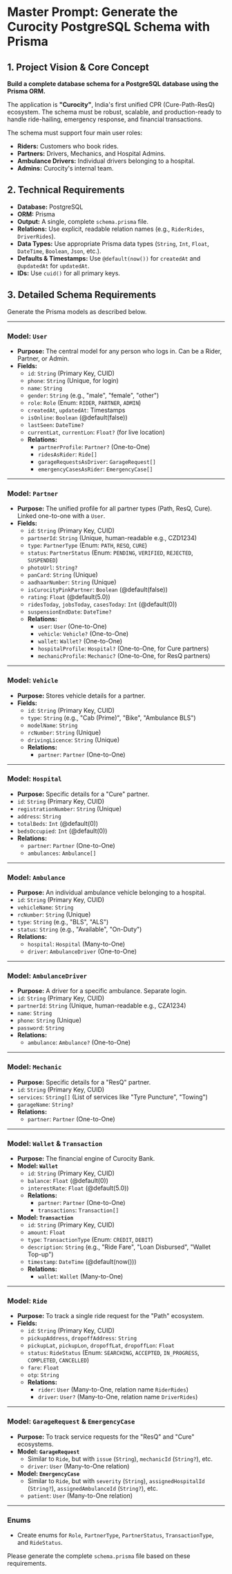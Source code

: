 # Master Prompt: Generate the Curocity PostgreSQL Schema with Prisma

## 1. Project Vision & Core Concept

**Build a complete database schema for a PostgreSQL database using the Prisma ORM.**

The application is **"Curocity"**, India's first unified CPR (Cure-Path-ResQ) ecosystem. The schema must be robust, scalable, and production-ready to handle ride-hailing, emergency response, and financial transactions.

The schema must support four main user roles:
*   **Riders:** Customers who book rides.
*   **Partners:** Drivers, Mechanics, and Hospital Admins.
*   **Ambulance Drivers:** Individual drivers belonging to a hospital.
*   **Admins:** Curocity's internal team.

## 2. Technical Requirements

*   **Database:** PostgreSQL
*   **ORM:** Prisma
*   **Output:** A single, complete `schema.prisma` file.
*   **Relations:** Use explicit, readable relation names (e.g., `RiderRides`, `DriverRides`).
*   **Data Types:** Use appropriate Prisma data types (`String`, `Int`, `Float`, `DateTime`, `Boolean`, `Json`, etc.).
*   **Defaults & Timestamps:** Use `@default(now())` for `createdAt` and `@updatedAt` for `updatedAt`.
*   **IDs:** Use `cuid()` for all primary keys.

## 3. Detailed Schema Requirements

Generate the Prisma models as described below.

---

### **Model: `User`**
*   **Purpose:** The central model for any person who logs in. Can be a Rider, Partner, or Admin.
*   **Fields:**
    *   `id`: `String` (Primary Key, CUID)
    *   `phone`: `String` (Unique, for login)
    *   `name`: `String`
    *   `gender`: `String` (e.g., "male", "female", "other")
    *   `role`: `Role` (Enum: `RIDER`, `PARTNER`, `ADMIN`)
    *   `createdAt`, `updatedAt`: Timestamps
    *   `isOnline`: `Boolean` (@default(false))
    *   `lastSeen`: `DateTime?`
    *   `currentLat`, `currentLon`: `Float?` (for live location)
    *   **Relations:**
        *   `partnerProfile`: `Partner?` (One-to-One)
        *   `ridesAsRider`: `Ride[]`
        *   `garageRequestsAsDriver`: `GarageRequest[]`
        *   `emergencyCasesAsRider`: `EmergencyCase[]`

---

### **Model: `Partner`**
*   **Purpose:** The unified profile for all partner types (Path, ResQ, Cure). Linked one-to-one with a `User`.
*   **Fields:**
    *   `id`: `String` (Primary Key, CUID)
    *   `partnerId`: `String` (Unique, human-readable e.g., CZD1234)
    *   `type`: `PartnerType` (Enum: `PATH`, `RESQ`, `CURE`)
    *   `status`: `PartnerStatus` (Enum: `PENDING`, `VERIFIED`, `REJECTED`, `SUSPENDED`)
    *   `photoUrl`: `String?`
    *   `panCard`: `String` (Unique)
    *   `aadhaarNumber`: `String` (Unique)
    *   `isCurocityPinkPartner`: `Boolean` (@default(false))
    *   `rating`: `Float` (@default(5.0))
    *   `ridesToday`, `jobsToday`, `casesToday`: `Int` (@default(0))
    *   `suspensionEndDate`: `DateTime?`
    *   **Relations:**
        *   `user`: `User` (One-to-One)
        *   `vehicle`: `Vehicle?` (One-to-One)
        *   `wallet`: `Wallet?` (One-to-One)
        *   `hospitalProfile`: `Hospital?` (One-to-One, for Cure partners)
        *   `mechanicProfile`: `Mechanic?` (One-to-One, for ResQ partners)

---

### **Model: `Vehicle`**
*   **Purpose:** Stores vehicle details for a partner.
*   **Fields:**
    *   `id`: `String` (Primary Key, CUID)
    *   `type`: `String` (e.g., "Cab (Prime)", "Bike", "Ambulance BLS")
    *   `modelName`: `String`
    *   `rcNumber`: `String` (Unique)
    *   `drivingLicence`: `String` (Unique)
    *   **Relations:**
        *   `partner`: `Partner` (One-to-One)

---

### **Model: `Hospital`**
*   **Purpose:** Specific details for a "Cure" partner.
*   `id`: `String` (Primary Key, CUID)
*   `registrationNumber`: `String` (Unique)
*   `address`: `String`
*   `totalBeds`: `Int` (@default(0))
*   `bedsOccupied`: `Int` (@default(0))
*   **Relations:**
    *   `partner`: `Partner` (One-to-One)
    *   `ambulances`: `Ambulance[]`

---

### **Model: `Ambulance`**
*   **Purpose:** An individual ambulance vehicle belonging to a hospital.
*   `id`: `String` (Primary Key, CUID)
*   `vehicleName`: `String`
*   `rcNumber`: `String` (Unique)
*   `type`: `String` (e.g., "BLS", "ALS")
*   `status`: `String` (e.g., "Available", "On-Duty")
*   **Relations:**
    *   `hospital`: `Hospital` (Many-to-One)
    *   `driver`: `AmbulanceDriver` (One-to-One)

---

### **Model: `AmbulanceDriver`**
*   **Purpose:** A driver for a specific ambulance. Separate login.
*   `id`: `String` (Primary Key, CUID)
*   `partnerId`: `String` (Unique, human-readable e.g., CZA1234)
*   `name`: `String`
*   `phone`: `String` (Unique)
*   `password`: `String`
*   **Relations:**
    *   `ambulance`: `Ambulance?` (One-to-One)

---

### **Model: `Mechanic`**
*   **Purpose:** Specific details for a "ResQ" partner.
*   `id`: `String` (Primary Key, CUID)
*   `services`: `String[]` (List of services like "Tyre Puncture", "Towing")
*   `garageName`: `String?`
*   **Relations:**
    *   `partner`: `Partner` (One-to-One)

---

### **Model: `Wallet` & `Transaction`**
*   **Purpose:** The financial engine of Curocity Bank.
*   **Model: `Wallet`**
    *   `id`: `String` (Primary Key, CUID)
    *   `balance`: `Float` (@default(0))
    *   `interestRate`: `Float` (@default(5.0))
    *   **Relations:**
        *   `partner`: `Partner` (One-to-One)
        *   `transactions`: `Transaction[]`
*   **Model: `Transaction`**
    *   `id`: `String` (Primary Key, CUID)
    *   `amount`: `Float`
    *   `type`: `TransactionType` (Enum: `CREDIT`, `DEBIT`)
    *   `description`: `String` (e.g., "Ride Fare", "Loan Disbursed", "Wallet Top-up")
    *   `timestamp`: `DateTime` (@default(now()))
    *   **Relations:**
        *   `wallet`: `Wallet` (Many-to-One)

---

### **Model: `Ride`**
*   **Purpose:** To track a single ride request for the "Path" ecosystem.
*   **Fields:**
    *   `id`: `String` (Primary Key, CUID)
    *   `pickupAddress`, `dropoffAddress`: `String`
    *   `pickupLat`, `pickupLon`, `dropoffLat`, `dropoffLon`: `Float`
    *   `status`: `RideStatus` (Enum: `SEARCHING`, `ACCEPTED`, `IN_PROGRESS`, `COMPLETED`, `CANCELLED`)
    *   `fare`: `Float`
    *   `otp`: `String`
    *   **Relations:**
        *   `rider`: `User` (Many-to-One, relation name `RiderRides`)
        *   `driver`: `User?` (Many-to-One, relation name `DriverRides`)

---

### **Model: `GarageRequest` & `EmergencyCase`**
*   **Purpose:** To track service requests for the "ResQ" and "Cure" ecosystems.
*   **Model: `GarageRequest`**
    *   Similar to `Ride`, but with `issue` (`String`), `mechanicId` (`String?`), etc.
    *   `driver`: `User` (Many-to-One relation)
*   **Model: `EmergencyCase`**
    *   Similar to `Ride`, but with `severity` (`String`), `assignedHospitalId` (`String?`), `assignedAmbulanceId` (`String?`), etc.
    *   `patient`: `User` (Many-to-One relation)

---

### **Enums**
*   Create enums for `Role`, `PartnerType`, `PartnerStatus`, `TransactionType`, and `RideStatus`.

Please generate the complete `schema.prisma` file based on these requirements.
